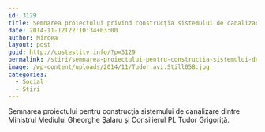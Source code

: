 ```yaml
---
id: 3129
title: Semnarea proiectului privind construcţia sistemului de canalizare (Video)
date: 2014-11-12T22:10:34+03:00
author: Mircea
layout: post
guid: http://costestitv.info/?p=3129
permalink: /stiri/semnarea-proiectului-pentru-constructia-sistemului-de-canalizare-video/
image: /wp-content/uploads/2014/11/Tudor.avi.Still058.jpg
categories:
  - Social
  - Știri
---
```

Semnarea proiectului pentru construcţia sistemului de canalizare dintre Ministrul Mediului Gheorghe Şalaru şi Consilierul PL Tudor Grigoriţă. <!--more-->
